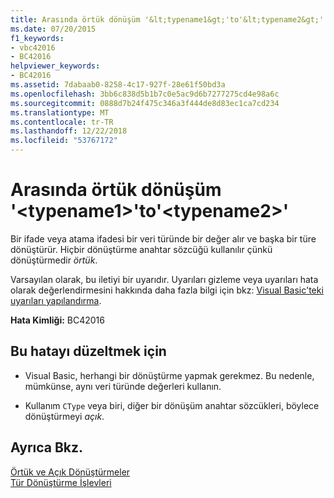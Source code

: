```yaml
---
title: Arasında örtük dönüşüm '&lt;typename1&gt;'to'&lt;typename2&gt;'
ms.date: 07/20/2015
f1_keywords:
- vbc42016
- BC42016
helpviewer_keywords:
- BC42016
ms.assetid: 7dabaab0-8258-4c17-927f-28e61f50bd3a
ms.openlocfilehash: 3bb6c838d5b1b7c0e5ac9d6b7277275cd4e98a6c
ms.sourcegitcommit: 0888d7b24f475c346a3f444de8d83ec1ca7cd234
ms.translationtype: MT
ms.contentlocale: tr-TR
ms.lasthandoff: 12/22/2018
ms.locfileid: "53767172"
---
```

# <a name="implicit-conversion-from-lttypename1gt-to-lttypename2gt"></a>Arasında örtük dönüşüm '&lt;typename1&gt;'to'&lt;typename2&gt;'
Bir ifade veya atama ifadesi bir veri türünde bir değer alır ve başka bir türe dönüştürür. Hiçbir dönüştürme anahtar sözcüğü kullanılır çünkü dönüştürmedir *örtük*.  
  
 Varsayılan olarak, bu iletiyi bir uyarıdır. Uyarıları gizleme veya uyarıları hata olarak değerlendirmesini hakkında daha fazla bilgi için bkz: [Visual Basic'teki uyarıları yapılandırma](/visualstudio/ide/configuring-warnings-in-visual-basic).  
  
 **Hata Kimliği:** BC42016  
  
## <a name="to-correct-this-error"></a>Bu hatayı düzeltmek için  
  
-   Visual Basic, herhangi bir dönüştürme yapmak gerekmez. Bu nedenle, mümkünse, aynı veri türünde değerleri kullanın.  
  
-   Kullanım `CType` veya biri, diğer bir dönüşüm anahtar sözcükleri, böylece dönüştürmeyi *açık*.  
  
## <a name="see-also"></a>Ayrıca Bkz.  
 [Örtük ve Açık Dönüştürmeler](../../visual-basic/programming-guide/language-features/data-types/implicit-and-explicit-conversions.md)  
 [Tür Dönüştürme İşlevleri](../../visual-basic/language-reference/functions/type-conversion-functions.md)
